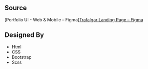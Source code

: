 ## Source
[Portfolio UI - Web & Mobile – Figma][Trafalgar Landing Page – Figma](https://www.figma.com/file/EWmzcVkd7qbP5Nf7iMvuqP/Trafalgar-Landing-Page?node-id=0%3A1&t=yvhIKkPausj90126-0)
## Designed By

 - Html
 - CSS
 - Bootstrap
 - Scss
